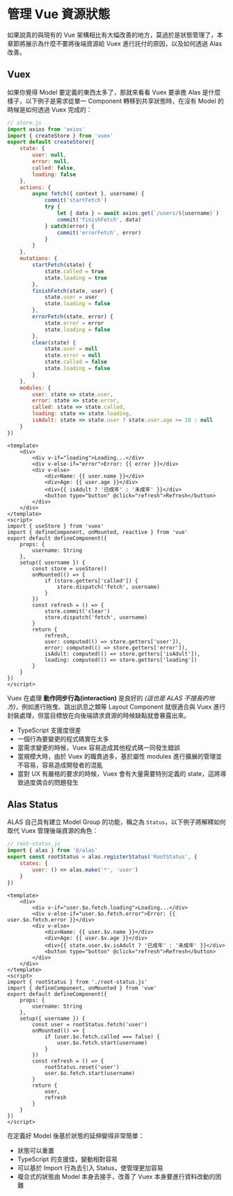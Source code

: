 # 管理 Vue 資源狀態

如果說真的與現有的 Vue 架構相比有大幅改善的地方，莫過於是狀態管理了，本章節將展示為什麼不要將後端資源給 Vuex 進行託付的原因，以及如何透過 Alas 改善。

<Cimg text="ALAS 不是要取代上述的狀態管理模式，而是分擔所有狀態都塞進 Vuex 的問題。" src="vue-state-map.png"></Cimg>

## Vuex

如果你覺得 Model 要定義的東西太多了，那就來看看 Vuex 要承擔 Alas 是什麼樣子，以下例子是需求從單一 Component 轉移到共享狀態時，在沒有 Model 的時候是如何透過 Vuex 完成的：

```js
// store.js
import axios from 'axios'
import { createStore } from 'vuex'
export default createStore({
    state: {
        user: null,
        error: null,
        called: false,
        loading: false
    },
    actions: {
        async fetch({ context }, username) {
            commit('startFetch')
            try {
                let { data } = await axios.get(`/users/${username}`)
                commit('finishFetch', data)
            } catch(error) {
                commit('errorFetch', error)
            }
        }
    },
    mutations: {
        startFetch(state) {
            state.called = true
            state.loading = true
        },
        finishFetch(state, user) {
            state.user = user
            state.loading = false
        },
        errorFetch(state, error) {
            state.error = error
            state.loading = false
        },
        clear(state) {
            state.user = null
            state.error = null
            state.called = false
            state.loading = false
        }
    },
    modules: {
        user: state => state.user,
        error: state => state.error,
        called: state => state.called,
        loading: state => state.loading,
        isAdult: state => state.user ? state.user.age >= 18 : null
    }
})
```

```vue
<template>
    <div>
        <div v-if="loading">Loading...</div>
        <div v-else-if="error">Error: {{ error }}</div>
        <div v-else>
            <div>Name: {{ user.name }}</div>
            <div>Age: {{ user.age }}</div>
            <div>{{ isAdult ? '已成年' : '未成年' }}</div>
            <button type="button" @click="refresh">Refresh</button>
        </div>
    </div>
</template>
<script>
import { useStore } from 'vuex'
import { defineComponent, onMounted, reactive } from 'vue'
export default defineComponent({
    props: {
        username: String
    },
    setup({ username }) {
        const store = useStore()
        onMounted(() => {
            if (store.getters['called']) {
                store.dispatch('fetch', username)
            }
        })
        const refresh = () => {
            store.commit('clear')
            store.dispatch('fetch', username)
        }
        return {
            refresh,
            user: computed(() => store.getters['user']),
            error: computed(() => store.getters['error']),
            isAdult: computed(() => store.getters['isAdult']),
            loading: computed(() => store.getters['loading'])
        }
    }
})
</script>
```

Vuex 在處理 **動作同步行為(interaction)** 是良好的 *(這也是 ALAS 不擅長的地方)*，例如進行拖曳、跳出訊息之類等 Layout Component 就很適合與 Vuex 進行封裝處理，但當目標放在向後端請求資源的時候缺點就會暴露出來。

* TypeScript 支援度很差
* 一個行為要變更的程式碼實在太多
* 當需求變更的時候，Vuex 容易造成其他程式碼一同發生錯誤
* 當規模大時，由於 Vuex 的職責過多，基於屬性 modules 進行擴展的管理並不容易，容易造成開發者的混亂
* 當對 UX 有嚴格的要求的時候，Vuex 會有大量需要特別定義的 state，這將導致過度偶合的問題發生

## Alas Status

ALAS 自己具有建立 Model Group 的功能，稱之為 `Status`，以下例子將解釋如何取代 Vuex 管理後端資源的角色：

```js
// root-status.js
import { alas } from '@/alas'
export const rootStatus = alas.registerStatus('RootStatus', {
    states: {
        user: () => alas.make('*', 'user')
    }
})
```

```vue
<template>
    <div>
        <div v-if="user.$o.fetch.loading">Loading...</div>
        <div v-else-if="user.$o.fetch.error">Error: {{ user.$o.fetch.error }}</div>
        <div v-else>
            <div>Name: {{ user.$v.name }}</div>
            <div>Age: {{ user.$v.age }}</div>
            <div>{{ state.user.$v.isAdult ? '已成年' : '未成年' }}</div>
            <button type="button" @click="refresh">Refresh</button>
        </div>
    </div>
</template>
<script>
import { rootStatus } from './root-status.js'
import { defineComponent, onMounted } from 'vue'
export default defineComponent({
    props: {
        username: String
    },
    setup({ username }) {
        const user = rootStatus.fetch('user')
        onMounted(() => {
            if (user.$o.fetch.called === false) {
                user.$o.fetch.start(username)
            }
        })
        const refresh = () => {
            rootStatus.reset('user')
            user.$o.fetch.start(username)
        }
        return {
            user,
            refresh
        }
    }
})
</script>
```

在定義好 Model 後基於狀態的延伸變得非常簡單：

* 狀態可以重置
* TypeScript 的支援佳，變動相對容易
* 可以基於 Import 行為去引入 Status，使管理更加容易
* 複合式的狀態由 Model 本身去接手，改善了 Vuex 本身要進行資料改動的困難
